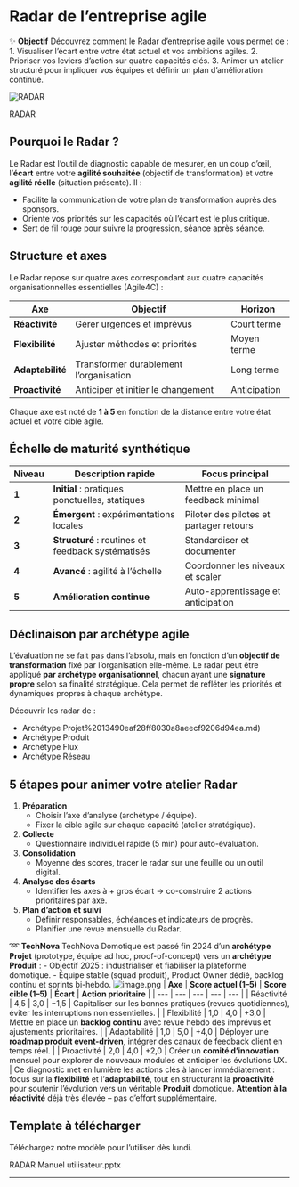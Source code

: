 # Radar de l’entreprise agile



✨ **Objectif** Découvrez comment le Radar d’entreprise agile vous permet de : 1. Visualiser l’écart entre votre état actuel et vos ambitions agiles. 2. Prioriser vos leviers d’action sur quatre capacités clés. 3. Animer un atelier structuré pour impliquer vos équipes et définir un plan d’amélioration continue.

![RADAR](Radar%20de%20l%E2%80%99entreprise%20agile%2013490eaf28ff80288f7dcd0fee927567/image.png)

RADAR

## Pourquoi le Radar ?

Le Radar est l’outil de diagnostic capable de mesurer, en un coup d’œil, l’**écart** entre votre **agilité souhaitée** (objectif de transformation) et votre **agilité réelle** (situation présente). Il :

- Facilite la communication de votre plan de transformation auprès des sponsors.
- Oriente vos priorités sur les capacités où l’écart est le plus critique.
- Sert de fil rouge pour suivre la progression, séance après séance.

## Structure et axes

Le Radar repose sur quatre axes correspondant aux quatre capacités organisationnelles essentielles (Agile4C) :

| Axe | Objectif | Horizon |
| --- | --- | --- |
| **Réactivité** | Gérer urgences et imprévus | Court terme |
| **Flexibilité** | Ajuster méthodes et priorités | Moyen terme |
| **Adaptabilité** | Transformer durablement l’organisation | Long terme |
| **Proactivité** | Anticiper et initier le changement | Anticipation |

Chaque axe est noté de **1 à 5** en fonction de la distance entre votre état actuel et votre cible agile.

## Échelle de maturité synthétique

| Niveau | Description rapide | Focus principal |
| --- | --- | --- |
| **1** | **Initial** : pratiques ponctuelles, statiques | Mettre en place un feedback minimal |
| **2** | **Émergent** : expérimentations locales | Piloter des pilotes et partager retours |
| **3** | **Structuré** : routines et feedback systématisés | Standardiser et documenter |
| **4** | **Avancé** : agilité à l’échelle | Coordonner les niveaux et scaler |
| **5** | **Amélioration continue** | Auto-apprentissage et anticipation |

## Déclinaison par archétype agile

L’évaluation ne se fait pas dans l’absolu, mais en fonction d’un **objectif de transformation** fixé par l’organisation elle-même. Le radar peut être appliqué **par archétype organisationnel**, chacun ayant une **signature propre** selon sa finalité stratégique. Cela permet de refléter les priorités et dynamiques propres à chaque archétype.

Découvrir les radar de :

- Archétype Projet%2013490eaf28ff8030a8aeecf9206d94ea.md)
- Archétype Produit
- Archétype Flux
- Archétype Réseau

## 5 étapes pour animer votre atelier Radar

1. **Préparation**
    - Choisir l’axe d’analyse (archétype / équipe).
    - Fixer la cible agile sur chaque capacité (atelier stratégique).
2. **Collecte**
    - Questionnaire individuel rapide (5 min) pour auto-évaluation.
3. **Consolidation**
    - Moyenne des scores, tracer le radar sur une feuille ou un outil digital.
4. **Analyse des écarts**
    - Identifier les axes à + gros écart → co-construire 2 actions prioritaires par axe.
5. **Plan d’action et suivi**
    - Définir responsables, échéances et indicateurs de progrès.
    - Planifier une revue mensuelle du Radar.

➿ **TechNova** TechNova Domotique est passé fin 2024 d’un **archétype Projet** (prototype, équipe ad hoc, proof-of-concept) vers un **archétype Produit** : - Objectif 2025 : industrialiser et fiabiliser la plateforme domotique. - Équipe stable (squad produit), Product Owner dédié, backlog continu et sprints bi-hebdo. ![image.png](Radar%20de%20l%E2%80%99entreprise%20agile%2013490eaf28ff80288f7dcd0fee927567/image%201.png) | **Axe** | **Score actuel (1–5)** | **Score cible (1–5)** | **Écart** | **Action prioritaire** | | --- | --- | --- | --- | --- | | Réactivité | 4,5 | 3,0 | −1,5 | Capitaliser sur les bonnes pratiques (revues quotidiennes), éviter les interruptions non essentielles. | | Flexibilité | 1,0 | 4,0 | +3,0 | Mettre en place un **backlog continu** avec revue hebdo des imprévus et ajustements prioritaires. | | Adaptabilité | 1,0 | 5,0 | +4,0 | Déployer une **roadmap produit event-driven**, intégrer des canaux de feedback client en temps réel. | | Proactivité | 2,0 | 4,0 | +2,0 | Créer un **comité d’innovation** mensuel pour explorer de nouveaux modules et anticiper les évolutions UX. | Ce diagnostic met en lumière les actions clés à lancer immédiatement : focus sur la **flexibilité** et l’**adaptabilité**, tout en structurant la **proactivité** pour soutenir l’évolution vers un véritable **Produit** domotique. **Attention à la réactivité** déjà très élevée – pas d’effort supplémentaire.

## **Template à télécharger**

Téléchargez notre modèle pour l’utiliser dès lundi.

RADAR Manuel utilisateur.pptx

---

#